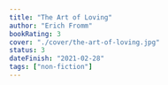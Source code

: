 ```yaml
---
title: "The Art of Loving"
author: "Erich Fromm"
bookRating: 3
cover: "./cover/the-art-of-loving.jpg"
status: 3
dateFinish: "2021-02-28"
tags: ["non-fiction"]
---
```

